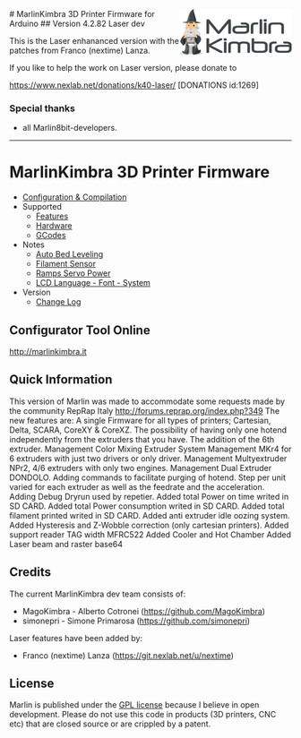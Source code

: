 <img align="right" src="Documentation/Logo/MarlinKimbra%20Logo%20GitHub.png" />
# MarlinKimbra 3D Printer Firmware for Arduino
## Version 4.2.82 Laser dev

This is the Laser enhananced version with the patches from Franco (nextime) Lanza.

If you like to help the work on Laser version, please donate to 

https://www.nexlab.net/donations/k40-laser/
[DONATIONS id:1269]


### Special thanks
* all Marlin8bit-developers.

---
# MarlinKimbra 3D Printer Firmware
  * [Configuration & Compilation](/Documentation/Compilation.md)
  * Supported
    * [Features](/Documentation/Features.md)
    * [Hardware](/Documentation/Hardware.md)
    * [GCodes](/Documentation/GCodes.md)
  * Notes
    * [Auto Bed Leveling](/Documentation/BedLeveling.md)
    * [Filament Sensor](/Documentation/FilamentSensor.md)
    * [Ramps Servo Power](/Documentation/RampsServoPower.md)
    * [LCD Language - Font - System](Documentation/LCDLanguageFont.md)
  * Version
    * [Change Log](/Documentation/changelog.md)


## Configurator Tool Online

http://marlinkimbra.it


## Quick Information

This version of Marlin was made to accommodate some requests made by the community RepRap Italy http://forums.reprap.org/index.php?349
The new features are:
A single Firmware for all types of printers; Cartesian, Delta, SCARA, CoreXY & CoreXZ.
The possibility of having only one hotend independently from the extruders that you have.
The addition of the 6th extruder.
Management Color Mixing Extruder
System Management MKr4 for 6 extruders with just two drivers or only driver.
Management Multyextruder NPr2, 4/6 extruders with only two engines.
Management Dual Extruder DONDOLO.
Adding commands to facilitate purging of hotend. 
Step per unit varied for each extruder as well as the feedrate and the acceleration.
Adding Debug Dryrun used by repetier.
Added total Power on time writed in SD CARD.
Added total Power consumption writed in SD CARD.
Added total filament printed writed in SD CARD.
Added anti extruder idle oozing system.
Added Hysteresis and Z-Wobble correction (only cartesian printers).
Added support reader TAG width MFRC522
Added Cooler and Hot Chamber
Added Laser beam and raster base64

## Credits

The current MarlinKimbra dev team consists of:
 - MagoKimbra - Alberto Cotronei (https://github.com/MagoKimbra)
 - simonepri - Simone Primarosa (https://github.com/simonepri)

Laser features have been added by:
 - Franco (nextime) Lanza (https://git.nexlab.net/u/nextime)

## License

Marlin is published under the [GPL license](/Documentation/COPYING.md) because I believe in open development.
Please do not use this code in products (3D printers, CNC etc) that are closed source or are crippled by a patent.
